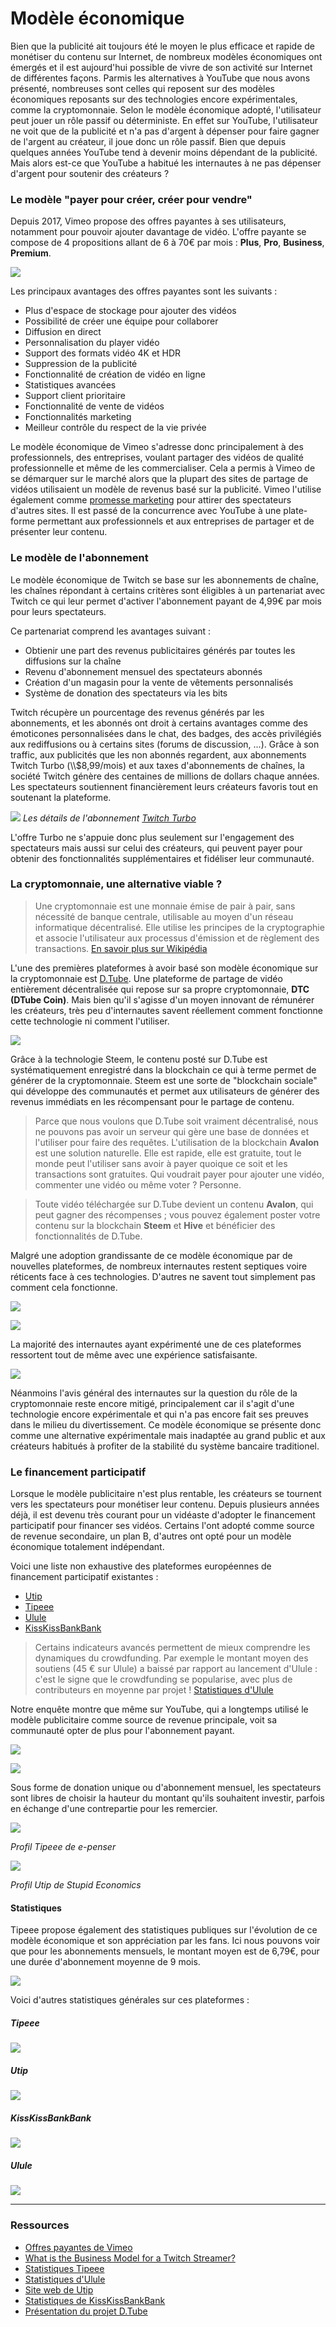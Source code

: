 # Modèle économique

Bien que la publicité ait toujours été le moyen le plus efficace et rapide de monétiser du contenu sur Internet, de nombreux modèles économiques ont émergés et il est aujourd'hui possible de vivre de son activité sur Internet de différentes façons. Parmis les alternatives à YouTube que nous avons présenté, nombreuses sont celles qui reposent sur des modèles économiques reposants sur des technologies encore expérimentales, comme la cryptomonnaie. Selon le modèle économique adopté, l'utilisateur peut jouer un rôle passif ou déterministe. En effet sur YouTube, l'utilisateur ne voit que de la publicité et n'a pas d'argent à dépenser pour faire gagner de l'argent au créateur, il joue donc un rôle passif. Bien que depuis quelques années YouTube tend à devenir moins dépendant de la publicité. Mais alors est-ce que YouTube a habitué les internautes à ne pas dépenser d'argent pour soutenir des créateurs ?

### Le modèle "payer pour créer, créer pour vendre"

Depuis 2017, Vimeo propose des offres payantes à ses utilisateurs, notamment pour pouvoir ajouter davantage de vidéo. L'offre payante se compose de 4 propositions allant de 6 à 70€ par mois : **Plus**, **Pro**, **Business**, **Premium**.

![](../assets/screenshot_35.png)

Les principaux avantages des offres payantes sont les suivants :

-   Plus d'espace de stockage pour ajouter des vidéos
-   Possibilité de créer une équipe pour collaborer
-   Diffusion en direct
-   Personnalisation du player vidéo
-   Support des formats vidéo 4K et HDR
-   Suppression de la publicité
-   Fonctionnalité de création de vidéo en ligne
-   Statistiques avancées
-   Support client prioritaire
-   Fonctionnalité de vente de vidéos
-   Fonctionnalités marketing
-   Meilleur contrôle du respect de la vie privée

Le modèle économique de Vimeo s'adresse donc principalement à des professionnels, des entreprises, voulant partager des vidéos de qualité professionnelle et même de les commercialiser. Cela a permis à Vimeo de se démarquer sur le marché alors que la plupart des sites de partage de vidéos utilisaient un modèle de revenus basé sur la publicité. Vimeo l'utilise également comme [promesse marketing](https://fr.wikipedia.org/wiki/Promesse_(marketing)) pour attirer des spectateurs d'autres sites. Il est passé de la concurrence avec YouTube à une plate-forme permettant aux professionnels et aux entreprises de partager et de présenter leur contenu.

### Le modèle de l'abonnement

Le modèle économique de Twitch se base sur les abonnements de chaîne, les chaînes répondant à certains critères sont éligibles à un partenariat avec Twitch ce qui leur permet d'activer l'abonnement payant de 4,99€ par mois pour leurs spectateurs.

Ce partenariat comprend les avantages suivant :

-   Obtienir une part des revenus publicitaires générés par toutes les diffusions sur la chaîne
-   Revenu d'abonnement mensuel des spectateurs abonnés
-   Création d'un magasin pour la vente de vêtements personnalisés
-   Système de donation des spectateurs via les bits

Twitch récupère un pourcentage des revenus générés par les abonnements, et les abonnés ont droit à certains avantages comme des émoticones personnalisées dans le chat, des badges, des accès privilégiés aux rediffusions ou à certains sites (forums de discussion, ...). Grâce à son traffic, aux publicités que les non abonnés regardent, aux abonnements Twitch Turbo (\\\\$8,99/mois) et aux taxes d'abonnements de chaînes, la société Twitch génère des centaines de millions de dollars chaque années. Les spectateurs soutiennent financièrement leurs créateurs favoris tout en soutenant la plateforme.

![](../assets/screenshot_36.png)
_Les détails de l'abonnement [Twitch Turbo](https://www.twitch.tv/turbo)_

L'offre Turbo ne s'appuie donc plus seulement sur l'engagement des spectateurs mais aussi sur celui des créateurs, qui peuvent payer pour obtenir des fonctionnalités supplémentaires et fidéliser leur communauté.

### La cryptomonnaie, une alternative viable ?

<!-- > dtube, popchest, viewly -->

> Une cryptomonnaie est une monnaie émise de pair à pair, sans nécessité de banque centrale, utilisable au moyen d'un réseau informatique décentralisé. Elle utilise les principes de la cryptographie et associe l'utilisateur aux processus d'émission et de règlement des transactions. [En savoir plus sur Wikipédia](https://fr.wikipedia.org/wiki/Cryptomonnaie)

L'une des premières plateformes à avoir basé son modèle économique sur la cryptomonnaie est [D.Tube][7]. Une plateforme de partage de vidéo entièrement décentralisée qui repose sur sa propre cryptomonnaie, **DTC (DTube Coin)**. Mais bien qu'il s'agisse d'un moyen innovant de rémunérer les créateurs, très peu d'internautes savent réellement comment fonctionne cette technologie ni comment l'utiliser.

![](../assets/screenshot_45.png)

Grâce à la technologie Steem, le contenu posté sur D.Tube est systématiquement enregistré dans la blockchain ce qui à terme permet de générer de la cryptomonnaie. Steem est une sorte de "blockchain sociale" qui développe des communautés et permet aux utilisateurs de générer des revenus immédiats en les récompensant pour le partage de contenu.

> Parce que nous voulons que D.Tube soit vraiment décentralisé, nous ne pouvons pas avoir un serveur qui gère une base de données et l'utiliser pour faire des requêtes. L'utilisation de la blockchain **Avalon** est une solution naturelle. Elle est rapide, elle est gratuite, tout le monde peut l'utiliser sans avoir à payer quoique ce soit et les transactions sont gratuites. Qui voudrait payer pour ajouter une vidéo, commenter une vidéo ou même voter ? Personne.

> Toute vidéo téléchargée sur D.Tube devient un contenu **Avalon**, qui peut gagner des récompenses ; vous pouvez également poster votre contenu sur la blockchain **Steem** et **Hive** et bénéficier des fonctionnalités de D.Tube.

Malgré une adoption grandissante de ce modèle économique par de nouvelles plateformes, de nombreux internautes restent septiques voire réticents face à ces technologies. D'autres ne savent tout simplement pas comment cela fonctionne.

![](../assets/study_16.png)

![](../assets/study_18.png)

La majorité des internautes ayant expérimenté une de ces plateformes ressortent tout de même avec une expérience satisfaisante.

![](../assets/study_17.png)

Néanmoins l'avis général des internautes sur la question du rôle de la cryptomonnaie reste encore mitigé, principalement car il s'agit d'une technologie encore expérimentale et qui n'a pas encore fait ses preuves dans le milieu du divertissement. Ce modèle économique se présente donc comme une alternative expérimentale mais inadaptée au grand public et aux créateurs habitués à profiter de la stabilité du système bancaire traditionel.

### Le financement participatif

Lorsque le modèle publicitaire n'est plus rentable, les créateurs se tournent vers les spectateurs pour monétiser leur contenu. Depuis plusieurs années déjà, il est devenu très courant pour un vidéaste d'adopter le financement participatif pour financer ses vidéos. Certains l'ont adopté comme source de revenue secondaire, un plan B, d'autres ont opté pour un modèle économique totalement indépendant.

Voici une liste non exhaustive des plateformes européennes de financement participatif existantes :

-   [Utip](https://www.utip.io/)
-   [Tipeee](https://tipeee.com)
-   [Ulule](https://ulule.com/)
-   [KissKissBankBank](https://www.kisskissbankbank.com/)

> Certains indicateurs avancés permettent de mieux comprendre les dynamiques du crowdfunding. Par exemple le montant moyen des soutiens (45 € sur Ulule) a baissé par rapport au lancement d'Ulule : c'est le signe que le crowdfunding se popularise, avec plus de contributeurs en moyenne par projet ! [Statistiques d'Ulule][4]

Notre enquête montre que même sur YouTube, qui a longtemps utilisé le modèle publicitaire comme source de revenue principale, voit sa communauté opter de plus pour l'abonnement payant.

![](../assets/study_14.png)

![](../assets/study_15.png)

Sous forme de donation unique ou d'abonnement mensuel, les spectateurs sont libres de choisir la hauteur du montant qu'ils souhaitent investir, parfois en échange d'une contrepartie pour les remercier.

[![](../assets/screenshot_37.png)](https://en.tipeee.com/e-penser)

_Profil Tipeee de e-penser_

[![](../assets/screenshot_42.png)](https://www.utip.io/stupideconomics)

_Profil Utip de Stupid Economics_

#### Statistiques

Tipeee propose également des statistiques publiques sur l'évolution de ce modèle économique et son appréciation par les fans. Ici nous pouvons voir que pour les abonnements mensuels, le montant moyen est de 6,79€, pour une durée d'abonnement moyenne de 9 mois.

![](../assets/screenshot_41.png)

Voici d'autres statistiques générales sur ces plateformes :

##### Tipeee

![](../assets/screenshot_38.png)

##### Utip

![](../assets/screenshot_40.png)

##### KissKissBankBank

![](../assets/screenshot_43.png)

##### Ulule

![](../assets/screenshot_44.png)

* * *

### Ressources

-   [Offres payantes de Vimeo][1]
-   [What is the Business Model for a Twitch Streamer?][2]
-   [Statistiques Tipeee][3]
-   [Statistiques d'Ulule][4]
-   [Site web de Utip][5]
-   [Statistiques de KissKissBankBank][6]
-   [Présentation du projet D.Tube][7]

[1]: https://vimeo.com/upgrade

[2]: https://medium.com/precoil/what-is-the-business-model-for-a-twitch-streamer-f3b9e5351666

[3]: https://fr.tipeee.com/stats

[4]: https://fr.ulule.com/stats/

[5]: https://utip.io/

[6]: https://www.kisskissbankbank.com/fr/stats

[7]: https://about.d.tube/
